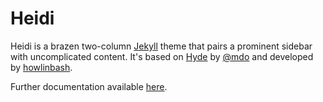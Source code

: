 # Heidi

Heidi is a brazen two-column [Jekyll](http://jekyllrb.com) theme that pairs a prominent sidebar with uncomplicated content. It's based on [Hyde](http://hyde.getpoole.com) by [@mdo](https://twitter.com/mdo) and developed by [howlinbash](https://twitter.com/howlinbash).

Further documentation available [here](https://github.com/mdo/hyde).
